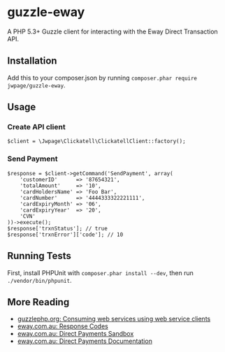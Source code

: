 # guzzle-eway

A PHP 5.3+ Guzzle client for interacting with the Eway Direct Transaction API.

## Installation

Add this to your composer.json by running
`composer.phar require jwpage/guzzle-eway`.

## Usage

### Create API client

    $client = \Jwpage\Clickatell\ClickatellClient::factory();

### Send Payment

    $response = $client->getCommand('SendPayment', array(
        'customerID'      => '87654321',                                   
        'totalAmount'     => '10',                                         
        'cardHoldersName' => 'Foo Bar',                                    
        'cardNumber'      => '4444333322221111',                           
        'cardExpiryMonth' => '06',                                         
        'cardExpiryYear'  => '20',                                         
        'CVN'
    ))->execute();
    $response['trxnStatus']; // true
    $response['trxnError']['code']; // 10

## Running Tests

First, install PHPUnit with `composer.phar install --dev`, then run
`./vendor/bin/phpunit`.

## More Reading

* [guzzlephp.org: Consuming web services using web service clients](http://guzzlephp.org/tour/using_services.html)
* [eway.com.au: Response Codes](http://www.eway.com.au/developers/resources/response-codes)
* [eway.com.au: Direct Payments Sandbox](http://www.eway.com.au/developers/sandbox/direct-payments)
* [eway.com.au: Direct Payments Documentation](http://www.eway.com.au/developers/api/direct-payments)

